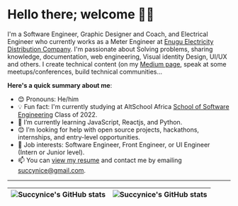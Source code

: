 # Hello there; welcome 👋🏾

I'm a Software Engineer, Graphic Designer and Coach, and Electrical Engineer who currently works as a Meter Engineer at [Enugu Electricity Distribution Company](https://www.enugudisco.com/). I'm passionate about Solving problems, sharing knowledge, documentation, web engineering, Visual identity Design, UI/UX and others. I create technical content  (on my [Medium page](https://medium.com/@succynice), speak at some meetups/conferences, build technical communities...

**Here's a quick summary about me**:

- 😊 Pronouns: He/him
- 💡 Fun fact: I'm currently studying at AltSchool Africa [School of Software Engineering](https://altschoolafrica.com/schools/engineering) Class of 2022.
- 🌱 I’m currently learning JavaScript, Reactjs, and Python.
- 😊 I’m looking for help with open source projects, hackathons, internships, and entry-level opportunities.
- 💼 Job interests: Software Engineer, Front Engineer, or UI Engineer (Intern or Junior level).
- 📫 You can [view my resume](#) and contact me by emailing succynice@gmail.com.

---

| <img align="center" src="https://github-readme-stats.vercel.app/api?username=succynice&show_icons=true&include_all_commits=true&hide_border=true" alt="Succynice's GitHub stats" /> | <img align="center" src="https://github-readme-stats.vercel.app/api/top-langs/?username=succynice&langs_count=8&layout=compact&hide_border=true" alt="Succynice's GitHub stats" /> |
| ------------- | ------------- |
